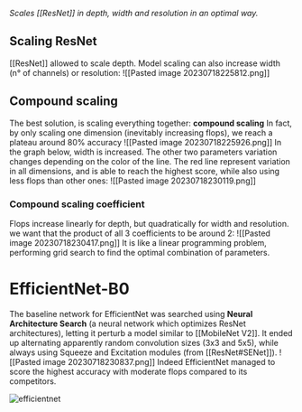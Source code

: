 _Scales [[ResNet]] in depth, width and resolution in an optimal way._
## Scaling ResNet
[[ResNet]] allowed to scale depth.
Model scaling can also increase width (n° of channels) or resolution:
![[Pasted image 20230718225812.png]]
## Compound scaling
The best solution, is scaling everything together: **compound scaling**
In fact, by only scaling one dimension (inevitably increasing flops), we reach a plateau around 80% accuracy
![[Pasted image 20230718225926.png]]
In the graph below, width is increased. The other two parameters variation changes depending on the color of the line.
The red line represent variation in all dimensions, and is able to reach the highest score, while also using less flops than other ones:
![[Pasted image 20230718230119.png]]
### Compound scaling coefficient
Flops increase linearly for depth, but quadratically for width and resolution. we want that the product of all 3 coefficients to be around 2:
![[Pasted image 20230718230417.png]]
It is like a linear programming problem, performing grid search to find the optimal combination of parameters.
# EfficientNet-B0
The baseline network for EfficientNet was searched using **Neural Architecture Search** (a neural network which optimizes ResNet architectures), letting it perturb a model similar to [[MobileNet V2]].
It ended up alternating apparently random convolution sizes (3x3 and 5x5), while always using Squeeze and Excitation modules (from [[ResNet#SENet]]).
![[Pasted image 20230718230837.png]]
Indeed EfficientNet managed to score the highest accuracy with moderate flops compared to its competitors.

![efficientnet](https://www.youtube.com/watch?v=3svIm5UC94I)